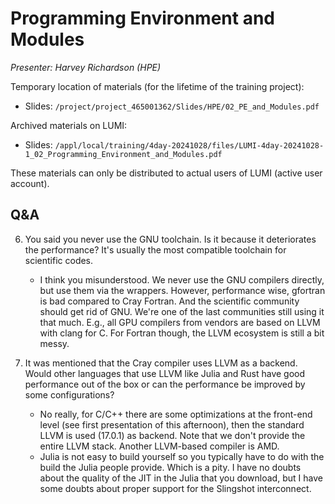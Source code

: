 # Programming Environment and Modules

*Presenter: Harvey Richardson (HPE)*

<!--
Course materials will be provided during and after the course.
-->

Temporary location of materials (for the lifetime of the training project):

-   Slides: `/project/project_465001362/Slides/HPE/02_PE_and_Modules.pdf`

Archived materials on LUMI:

-   Slides: `/appl/local/training/4day-20241028/files/LUMI-4day-20241028-1_02_Programming_Environment_and_Modules.pdf`

<!--
-   Recording: `/appl/local/training/4day-20241028/recordings/1_02_Programming_Environment_and_Modules.mp4`
-->

These materials can only be distributed to actual users of LUMI (active user account).


## Q&A

6.  You said you never use the GNU toolchain. Is it because it deteriorates the performance?
    It's usually the most compatible toolchain for scientific codes.

    -    I think you misunderstood. We never use the GNU compilers directly, 
         but use them via the wrappers. However, performance wise, gfortran is bad 
         compared to Cray Fortran. And the scientific community should get rid of GNU. 
         We're one of the last communities still using it that much. 
         E.g., all GPU compilers from vendors are based on LLVM with clang for C. 
         For Fortran though, the LLVM ecosystem is still a bit messy.


7.  It was mentioned that the Cray compiler uses LLVM as a backend. 
    Would other languages that use LLVM like Julia and Rust have good performance out 
    of the box or can  the performance be improved by some configurations?

    -   No really, for C/C++ there are some optimizations at the front-end level 
        (see first presentation of this afternoon), then the standard LLVM is 
        used (17.0.1) as backend. Note that we don't provide the entire LLVM stack. 
        Another LLVM-based compiler is AMD. 
    -   Julia is not easy to build yourself so you typically have to do with the build 
        the Julia people provide. Which is a pity. I have no doubts about the quality 
        of the JIT in the Julia that you download, but I have some doubts about proper 
        support for the Slingshot interconnect.





